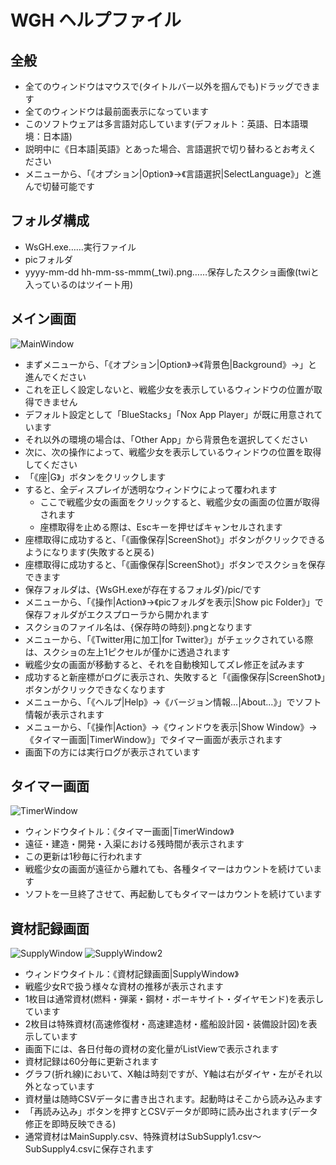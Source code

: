 # WGH ヘルプファイル

## 全般
- 全てのウィンドウはマウスで(タイトルバー以外を掴んでも)ドラッグできます
- 全てのウィンドウは最前面表示になっています
- このソフトウェアは多言語対応しています(デフォルト：英語、日本語環境：日本語)
 - 説明中に《日本語|英語》とあった場合、言語選択で切り替わるとお考えください
 - メニューから、「《オプション|Option》→《言語選択|SelectLanguage》」と進んで切替可能です

## フォルダ構成
- WsGH.exe……実行ファイル
- picフォルダ
 - yyyy-mm-dd hh-mm-ss-mmm(_twi).png……保存したスクショ画像(twiと入っているのはツイート用)

## メイン画面
![MainWindow](https://cloud.githubusercontent.com/assets/3734392/22851276/28ef3a1a-f060-11e6-8fb4-80cb3e1fcbd0.png)

- まずメニューから、「《オプション|Option》→《背景色|Background》→」と進んでください
 - これを正しく設定しないと、戦艦少女を表示しているウィンドウの位置が取得できません
 - デフォルト設定として「BlueStacks」「Nox App Player」が既に用意されています
  - それ以外の環境の場合は、「Other App」から背景色を選択してください
- 次に、次の操作によって、戦艦少女を表示しているウィンドウの位置を取得してください
 - 「《座|G》」ボタンをクリックします
 - すると、全ディスプレイが透明なウィンドウによって覆われます
   - ここで戦艦少女の画面をクリックすると、戦艦少女の画面の位置が取得されます
   - 座標取得を止める際は、Escキーを押せばキャンセルされます
 - 座標取得に成功すると、「《画像保存|ScreenShot》」ボタンがクリックできるようになります(失敗すると戻る)
- 座標取得に成功すると、「《画像保存|ScreenShot》」ボタンでスクショを保存できます
 - 保存フォルダは、{WsGH.exeが存在するフォルダ}/pic/です
  - メニューから、「《操作|Action》→《picフォルダを表示|Show pic Folder》」で保存フォルダがエクスプローラから開かれます
 - スクショのファイル名は、{保存時の時刻}.pngとなります
 - メニューから、「《Twitter用に加工|for Twitter》」がチェックされている際は、スクショの左上1ピクセルが僅かに透過されます
- 戦艦少女の画面が移動すると、それを自動検知してズレ修正を試みます
 - 成功すると新座標がログに表示され、失敗すると「《画像保存|ScreenShot》」ボタンがクリックできなくなります
- メニューから、「《ヘルプ|Help》→《バージョン情報...|About...》」でソフト情報が表示されます
- メニューから、「《操作|Action》→《ウィンドウを表示|Show Window》→《タイマー画面|TimerWindow》」でタイマー画面が表示されます
- 画面下の方には実行ログが表示されています

## タイマー画面
![TimerWindow](https://user-images.githubusercontent.com/3734392/28028893-08b1902e-65d9-11e7-8743-4bfbeb406d9d.png)

- ウィンドウタイトル：《タイマー画面|TimerWindow》
- 遠征・建造・開発・入渠における残時間が表示されます
- この更新は1秒毎に行われます
- 戦艦少女の画面が遠征から離れても、各種タイマーはカウントを続けています
- ソフトを一旦終了させて、再起動してもタイマーはカウントを続けています

## 資材記録画面
![SupplyWindow](https://user-images.githubusercontent.com/3734392/30383162-01c0fca6-98dc-11e7-972f-8caa9ef5043b.png)
![SupplyWindow2](https://user-images.githubusercontent.com/3734392/30383172-08789130-98dc-11e7-93f5-fb3ce183df70.png)

- ウィンドウタイトル：《資材記録画面|SupplyWindow》
- 戦艦少女Rで扱う様々な資材の推移が表示されます
- 1枚目は通常資材(燃料・弾薬・鋼材・ボーキサイト・ダイヤモンド)を表示しています
- 2枚目は特殊資材(高速修復材・高速建造材・艦船設計図・装備設計図)を表示しています
- 画面下には、各日付毎の資材の変化量がListViewで表示されます
- 資材記録は60分毎に更新されます
- グラフ(折れ線)において、X軸は時刻ですが、Y軸は右がダイヤ・左がそれ以外となっています
- 資材量は随時CSVデータに書き出されます。起動時はそこから読み込みます
- 「再読み込み」ボタンを押すとCSVデータが即時に読み出されます(データ修正を即時反映できる)
- 通常資材はMainSupply.csv、特殊資材はSubSupply1.csv～SubSupply4.csvに保存されます
